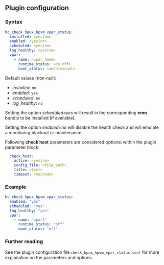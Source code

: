 ## Plugin configuration

### Syntax

```yaml
hc_check_hpux_hpvm_vpar_status:
  installed: <yes|no>    
  enabled: <yes|no>
  scheduled: <yes|no>
  log_healthy: <yes|no>
  vpar:
    - name: <vpar_name>
      runtime_status: <on|off>
      boot_status: <auto|manual>
```

Default values (non-null):
* *installed*: `no`
* *enabled*: `yes`
* *scheduled*: `no`
* *log_healthy*: `no`

Setting the option *scheduled=yes* will result in the corresponding **cron** bundle to be installed (if available).

Setting the option *enabled=no* will disable the health check and will emulate a monitoring blackout or maintenance.

Following **check host** parameters are considered optional within the plugin parameter block:

```yaml
  check_host:
    active: <yes|no>
    config_file: <file_path>
    title: <text>
    timeout: <seconds>
```

### Example

```yaml
hc_check_hpux_hpvm_vpar_status:
  enabled: "yes"
  scheduled: "yes"    
  log_healthy: "yes"
  vpar:
    - name: "vpar1"
      runtime_status: "off"
      boot_status: "off"
```

### Further reading

See the plugin configuration file `check_hpux_hpvm_vpar_status.conf` for more explanation on the parameters and options.
